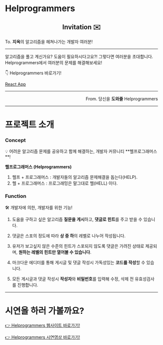 # Helprogrammers

<h2 align="center"> Invitation ✉️ </h2>

To. **지옥**의 알고리즘을 헤쳐나가는 개발자 여러분!

---

알고리즘을 풀고 계신가요? 도움이 필요하시다고요?!
그렇다면 여러분을 초대합니다. Helprogrammers에서 여러분의 문제를 해결해보세요!

👇 Helprogrammers 바로가기!

[React App](https://helprogrammers-kappa.vercel.app/)

---

<p align="end">From. 당신을 <b>도와줄</b> Helprogrammers</p>

---

# 프로젝트 소개

### Concept

<aside>
💡 어려운 알고리즘 문제를 공유하고 함께 해결하는, 개발자 커뮤니티 **헬프로그래머스**!

**헬프로그래머스 (Helprogrammers)**
1. 헬프 + 프로그래머스 : 개발자들의 알고리즘 문제해결을 돕는다(HELP).
2. 헬 + 프로그래머스 : 프로그래밍은 말그대로 헬(HELL) 이다.

</aside>

### Function

<aside>
🛠 개발자에 의한, 개발자를 위한 기능!

1. 도움을 구하고 싶은 알고리즘 **질문을 게시**하고, **댓글로 힌트**를 주고 받을 수 있습니다.

2. 댓글은 스포의 정도에 따라 **상 중 하**의 레벨로 나누어 작성됩니다.

3. 유저가 보고싶지 않은 수준의 힌트가 스포되지 않도록 
    댓글은 가려진 상태로 제공되며, **원하는 레벨의 힌트만 열어볼 수 있습니다**.

4. 마크다운 에디터를 통해 게시글 및 댓글 작성시 가독성있는 **코드를 작성**할 수 있습니다.

5. 모든 게시글과 댓글 작성시 **작성자**와 **비밀번호**를 입력해 수정, 삭제 전 유효성검사를 진행합니다.

</aside>

---

# 시연을 하러 가볼까요?

[👉 Helprogrammers 웹사이트 바로가기!](https://helprogrammers-kappa.vercel.app/)


[👉 Helprogrammers 시연영상 바로가기!](https://www.youtube.com/watch?v=cDeqB5vbVzs/)
